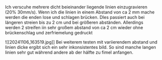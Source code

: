 Ich verscuhe mehrere dicht beieinander liegende linien einzugravieren (20% 30mm/s). Wenn ich die linien in einem Abstand von ca 2 mm mache werden die enden lose und schlagen brücken. DIes passiert auch bei längeren streien bis zu 2 cm und bei größeren abständen. Allerdings werden 2 streifen iin sehr großem abstand von ca 2 cm wieder ohne brückenschlag und zerfriemelung gedruckt

![[20241106_163519.jpg]]
Bei weiterem testen mit variierendem abstand und linien dicke ergibt sich ein sehr inkonsistentes bild. So sind manche langen linien sehr gut während andere ab der hälfte zu fimel anfangen.